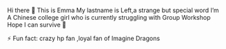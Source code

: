 ### 
Hi there 👋 This is Emma
My lastname is Left,a strange but special word
I’m A Chinese college girl who is currently struggling with Group Workshop 
Hope I can survive 🤔
<!--
**EmmaZoeLeft/EmmaZoeLeft** is a ✨ _special_ ✨ repository because its `README.md` (this file) appears on your GitHub profile.

Here are some ideas to get you started:

- 🔭 I’m currently working on ...
- 🌱 I’m currently learning ...
- 👯 I’m looking to collaborate on ...
- 🤔 I’m looking for help with ...
- 💬 Ask me about ...
- 📫 How to reach me: ...
- 😄 Pronouns: ...
- ⚡ Fun fact: ...
-->

⚡ Fun fact: crazy hp fan ,loyal fan of Imagine Dragons
